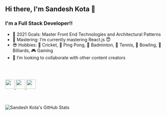 ## Hi there, I'm Sandesh Kota 👋

### I'm a Full Stack Developer!!

- :calendar: 2021 Goals: Master Front End Technologies and Architectural Patterns
- :dart: Mastering: I’m currently mastering React.js 😇
- :sunglasses: Hobbies: :cricket_game: Cricket, :ping_pong: Ping Pong, :badminton: Badminton, :tennis: Tennis,  :bowling: Bowling, :8ball: Billiards, :video_game: Gaming
- :handshake: I’m looking to collaborate with other content creators


<br />
<br />


<p>
  <a href="https://www.linkedin.com/in/sandeshkota/" target="_blank" >
    <img height="30" src="https://camo.githubusercontent.com/a493f6833f99fb3c85788d6d9305e6b7a42b838e5ee5d138fd9a8214a7e77472/68747470733a2f2f696d672e736869656c64732e696f2f62616467652f6c696e6b6564696e2d2532333030373742352e7376673f267374796c653d666f722d7468652d6261646765266c6f676f3d6c696e6b6564696e266c6f676f436f6c6f723d7768697465" data-canonical-src="https://img.shields.io/badge/linkedin-%230077B5.svg?&amp;style=for-the-badge&amp;logo=linkedin&amp;logoColor=white" style="max-width:100%;">
  </a>

  <a href="https://www.instagram.com/sandesh.kota" target="_blank"  >
    <img height="30" src="https://camo.githubusercontent.com/5c3f3164b340475c38f1ec3d8c6d0c6e8656fbccac25d06cfb86477079b88638/68747470733a2f2f696d672e736869656c64732e696f2f62616467652f696e7374616772616d2d2532334534343035462e7376673f267374796c653d666f722d7468652d6261646765266c6f676f3d696e7374616772616d266c6f676f436f6c6f723d7768697465" data-canonical-src="https://img.shields.io/badge/instagram-%23E4405F.svg?&amp;style=for-the-badge&amp;logo=instagram&amp;logoColor=white" style="max-width:100%;">
  </a>
  
  <a href="https://sandeshkota.github.io/" target="_blank" >
    <img height="30" src="https://www.kindpng.com/picc/m/137-1372514_my-website-logo-png-transparent-png.png" data-canonical-src="https://img.shields.io/badge/website-%23E4405F.svg?&amp;style=for-the-badge&amp;logo=website&amp;logoColor=white" style="max-width:100%;">
  </a>
  
</p>



<br />
<br />

<a href="#stats">
  <img align="left" alt="Sandesh Kota's GitHub Stats" src="https://github-readme-stats.vercel.app/api?username=sandeshkota&hide=[%22prs%22,%22issues%22]&show_icons=true" />
</a>
